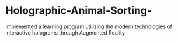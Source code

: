 # Holographic-Animal-Sorting-
Implemented a learning program utilizing the modern technologies of interactive holograms through Augmented Reality
